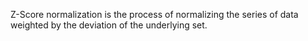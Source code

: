 Z-Score normalization is the process of normalizing the series of data weighted by the deviation of the underlying set. 